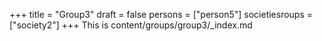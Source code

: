 +++
title = "Group3"
draft = false
persons = ["person5"]
societiesroups = ["society2"]
+++
This is content/groups/group3/_index.md
